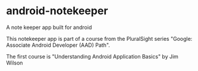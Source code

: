 # android-notekeeper
A note keeper app built for android

This notekeeper app is part of a course from the PluralSight series "Google: Associate Android Developer (AAD) Path". 

The first course is "Understanding Android Application Basics" by Jim Wilson
